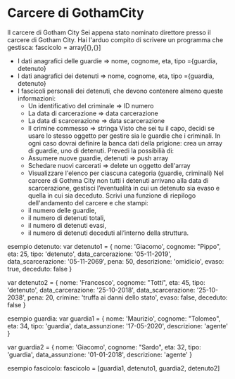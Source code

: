 # Carcere di GothamCity

Il carcere di Gotham City
  Sei appena stato nominato direttore presso il carcere di Gotham City.
  Hai l'arduo compito di scrivere un programma che gestisca:
  fascicolo = array[{},{}]
  - I dati anagrafici delle guardie => nome, cognome, eta, tipo ={guardia, detenuto}
  - I dati anagrafici dei detenuti => nome, cognome, eta, tipo ={guardia, detenuto}
  - I fascicoli personali dei detenuti, che devono contenere almeno queste informazioni:
      - Un identificativo del criminale => ID numero
      - La data di carcerazione => data carcerazione
      - La data di scarcerazione => data scarcerazione
      - Il crimine commesso => stringa
  Visto che sei tu il capo, decidi se usare lo stesso oggetto per gestire sia le guardie che i criminali.
  In ogni caso dovrai definire la banca dati della prigione: crea un array di guardie, uno di detenuti.
  Prevedi la possibilià di:
    - Assumere nuove guardie, detenuti => push array
    - Schedare nuovi carcerati => delete un oggetto dell'array
    - Visualizzare l'elenco per ciascuna categoria (guardie, criminali)
  Nel carcere di Gothma City non tutti i detenuti arrivano alla data di scarcerazione,
  gestisci l’eventualità in cui un detenuto sia evaso e quella in cui sia deceduto.
  Scrivi una funzione di riepilogo dell'andamento del carcere e che stampi:
    - il numero delle guardie,
    - il numero di detenuti totali,
    - il numero di detenuti evasi,
    - il numero di detenuti deceduti all’interno della struttura.

esempio detenuto:
var detenuto1 = {
    nome: 'Giacomo',
    cognome: "Pippo",
    eta: 25,
    tipo: 'detenuto',
    data_carcerazione: '05-11-2019',
    data_scarcerazione: '05-11-2069',
    pena: 50,
    descrizione: 'omidicio',
    evaso: true,
    deceduto: false
}

var detenuto2 = {
    nome: 'Francesco', 
    cognome: "Totti", 
    eta: 45,
    tipo: 'detenuto',
    data_carcerazione: '25-10-2018',
    data_scarcerazione: '25-10-2038',
    pena: 20,
    crimine: 'truffa ai danni dello stato',
    evaso: false,
    deceduto: false
}

esempio guardia:
var guardia1 = {
    nome: 'Maurizio', 
    cognome: "Tolomeo", 
    eta: 34,
    tipo: 'guardia',
    data_assunzione: '17-05-2020',
    descrizione: 'agente'
}

var guardia2 = {
    nome: 'Giacomo', 
    cognome: "Sardo", 
    eta: 32,
    tipo: 'guardia',
    data_assunzione: '01-01-2018',
    descrizione: 'agente'
}

esempio fascicolo:
fascicolo = [guardia1, detenuto1, guardia2, detenuto2]
